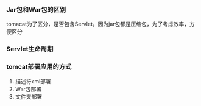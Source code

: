 ### Jar包和War包的区别

tomacat为了区分，是否包含Servlet。因为jar包都是压缩包，为了考虑效率，方便区分

### Servlet生命周期



### tomcat部署应用的方式

1. 描述符xml部署
2. War包部署
3. 文件夹部署